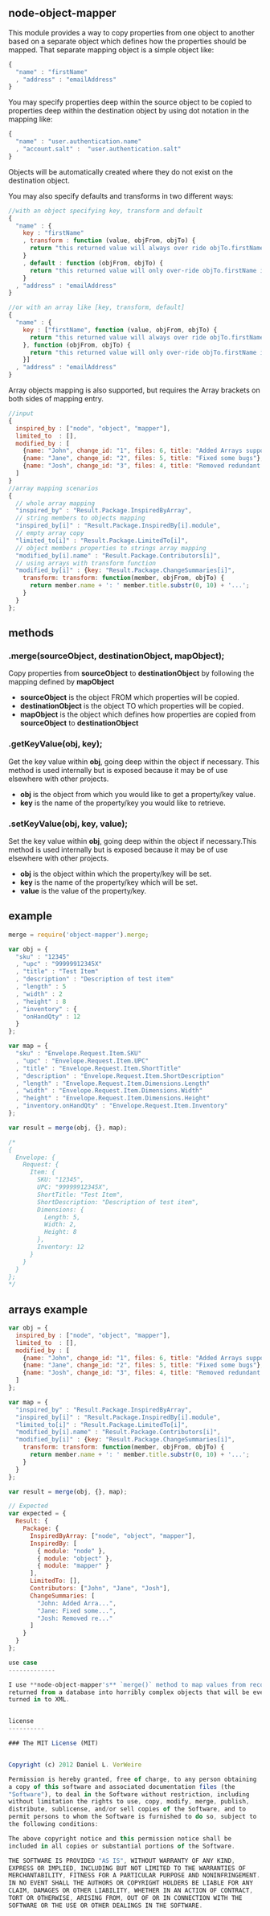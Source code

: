 node-object-mapper
------------------

This module provides a way to copy properties from one object to another based 
on a separate object which defines how the properties should be mapped. That 
separate mapping object is a simple object like:

```javascript
{
  "name" : "firstName"
  , "address" : "emailAddress"
}
```

You may specify properties deep within the source object to be copied to 
properties deep within the destination object by using dot notation in the 
mapping like:

```javascript
{
  "name" : "user.authentication.name"
  , "account.salt" :  "user.authentication.salt"
}
```

Objects will be automatically created where they do not exist on the destination 
object.

You may also specify defaults and transforms in two different ways:

```javascript
//with an object specifying key, transform and default
{
  "name" : { 
    key : "firstName"
    , transform : function (value, objFrom, objTo) {
      return "this returned value will always over ride objTo.firstName";
    }
    , default : function (objFrom, objTo) {
      return "this returned value will only over-ride objTo.firstName if objFrom.name is null or undefined";
    }
  , "address" : "emailAddress"
}

//or with an array like [key, transform, default]
{
  "name" : { 
    key : ["firstName", function (value, objFrom, objTo) {
      return "this returned value will always over ride objTo.firstName";
    }, function (objFrom, objTo) {
      return "this returned value will only over-ride objTo.firstName if objFrom.name is null or undefined";
    }]
  , "address" : "emailAddress"
}
```

Array objects mapping is also supported, but requires the Array brackets on both sides of mapping entry.


```javascript
//input
{
  inspired_by : ["node", "object", "mapper"],
  limited_to  : [],
  modified_by : [
    {name: "John", change_id: "1", files: 6, title: "Added Arrays support"},
    {name: "Jane", change_id: "2", files: 5, title: "Fixed some bugs"},
    {name: "Josh", change_id: "3", files: 4, title: "Removed redundant files"}
  ]
}
//array mapping scenarios
{
  // whole array mapping
  "inspired_by" : "Result.Package.InspiredByArray",
  // string members to objects mapping
  "inspired_by[i]" : "Result.Package.InspiredBy[i].module",
  // empty array copy
  "limited_to[i]" : "Result.Package.LimitedTo[i]",
  // object members properties to strings array mapping
  "modified_by[i].name" : "Result.Package.Contributors[i]",
  // using arrays with transform function
  "modified_by[i]" : {key: "Result.Package.ChangeSummaries[i]",
    transform: transform: function(member, objFrom, objTo) {
      return member.name + ': ' member.title.substr(0, 10) + '...';
    }
  }
};

```


methods
------------

### .merge(sourceObject, destinationObject, mapObject); 

Copy properties from **sourceObject** to **destinationObject** by following the 
mapping defined by **mapObject**

 - **sourceObject** is the object FROM which properties will be copied.
 - **destinationObject** is the object TO which properties will be copied.
 - **mapObject** is the object which defines how properties are copied from 
**sourceObject** to **destinationObject**

### .getKeyValue(obj, key);

Get the key value within **obj**, going deep within the object if necessary. 
This method is used internally but is exposed because it may be of use elsewhere 
with other projects.

 - **obj** is the object from which you would like to get a property/key value.
 - **key** is the name of the property/key you would like to retrieve.

### .setKeyValue(obj, key, value);

Set the key value within **obj**, going deep within the object if necessary.This 
method is used internally but is exposed because it may be of use elsewhere with 
other projects.

 - **obj** is the object within which the property/key will be set.
 - **key** is the name of the property/key which will be set.
 - **value** is the value of the property/key.

example
------------

```javascript
merge = require('object-mapper').merge;

var obj = {
  "sku" : "12345"
  , "upc" : "99999912345X"
  , "title" : "Test Item"
  , "description" : "Description of test item"
  , "length" : 5
  , "width" : 2
  , "height" : 8
  , "inventory" : {
    "onHandQty" : 12
  }
};

var map = {
  "sku" : "Envelope.Request.Item.SKU"
  , "upc" : "Envelope.Request.Item.UPC"
  , "title" : "Envelope.Request.Item.ShortTitle"
  , "description" : "Envelope.Request.Item.ShortDescription"
  , "length" : "Envelope.Request.Item.Dimensions.Length"
  , "width" : "Envelope.Request.Item.Dimensions.Width"
  , "height" : "Envelope.Request.Item.Dimensions.Height"
  , "inventory.onHandQty" : "Envelope.Request.Item.Inventory"
};

var result = merge(obj, {}, map);

/*
{ 
  Envelope: { 
    Request: { 
      Item: { 
        SKU: "12345",
        UPC: "99999912345X",
        ShortTitle: "Test Item",
        ShortDescription: "Description of test item",
        Dimensions: { 
          Length: 5, 
          Width: 2, 
          Height: 8 
        },
        Inventory: 12 
      } 
    } 
  } 
};
*/
```

arrays example
------------

```javascript
var obj = {
  inspired_by : ["node", "object", "mapper"],
  limited_to  : [],
  modified_by : [
    {name: "John", change_id: "1", files: 6, title: "Added Arrays support"},
    {name: "Jane", change_id: "2", files: 5, title: "Fixed some bugs"},
    {name: "Josh", change_id: "3", files: 4, title: "Removed redundant files"}
  ]
};

var map = {
  "inspired_by" : "Result.Package.InspiredByArray",
  "inspired_by[i]" : "Result.Package.InspiredBy[i].module",
  "limited_to[i]" : "Result.Package.LimitedTo[i]",
  "modified_by[i].name" : "Result.Package.Contributors[i]",
  "modified_by[i]" : {key: "Result.Package.ChangeSummaries[i]",
    transform: transform: function(member, objFrom, objTo) {
      return member.name + ': ' member.title.substr(0, 10) + '...';
    }
  }
};

var result = merge(obj, {}, map);

// Expected
var expected = { 
  Result: { 
    Package: { 
      InspiredByArray: ["node", "object", "mapper"],
      InspiredBy: [
        { module: "node" },
        { module: "object" },
        { module: "mapper" }
      ],
      LimitedTo: [],
      Contributors: ["John", "Jane", "Josh"],
      ChangeSummaries: [
        "John: Added Arra...",
        "Jane: Fixed some...",
        "Josh: Removed re..."
      ]
    } 
  } 
};

use case
-------------

I use **node-object-mapper's** `merge()` method to map values from records 
returned from a database into horribly complex objects that will be eventually 
turned in to XML. 


license
----------

### The MIT License (MIT)


Copyright (c) 2012 Daniel L. VerWeire

Permission is hereby granted, free of charge, to any person obtaining
a copy of this software and associated documentation files (the
"Software"), to deal in the Software without restriction, including
without limitation the rights to use, copy, modify, merge, publish,
distribute, sublicense, and/or sell copies of the Software, and to
permit persons to whom the Software is furnished to do so, subject to
the following conditions:

The above copyright notice and this permission notice shall be
included in all copies or substantial portions of the Software.

THE SOFTWARE IS PROVIDED "AS IS", WITHOUT WARRANTY OF ANY KIND,
EXPRESS OR IMPLIED, INCLUDING BUT NOT LIMITED TO THE WARRANTIES OF
MERCHANTABILITY, FITNESS FOR A PARTICULAR PURPOSE AND NONINFRINGEMENT.
IN NO EVENT SHALL THE AUTHORS OR COPYRIGHT HOLDERS BE LIABLE FOR ANY
CLAIM, DAMAGES OR OTHER LIABILITY, WHETHER IN AN ACTION OF CONTRACT,
TORT OR OTHERWISE, ARISING FROM, OUT OF OR IN CONNECTION WITH THE
SOFTWARE OR THE USE OR OTHER DEALINGS IN THE SOFTWARE.